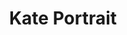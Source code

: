 ---
title: Kate Portrait
categories: ['portrait']
contributors: phill and kate
excerpt: >
    "I look up<br/>
    Give thanks<br/>
    In through my nostrils<br/>
    Out through my mouth<br/>
    This is today<br/>
    The first of the rest<br/>
    *My life my life my life my life<br/>
    In the sunshine*."
images:
    - kate-portrait-web.jpg
featured: true
featured_order: 17
---